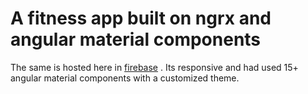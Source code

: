 # A fitness app built on ngrx and angular material components

The same is hosted here in [firebase](https://ngnews-f5b75.firebaseapp.com) . Its responsive and had used 15+ angular material components with a customized theme. 
